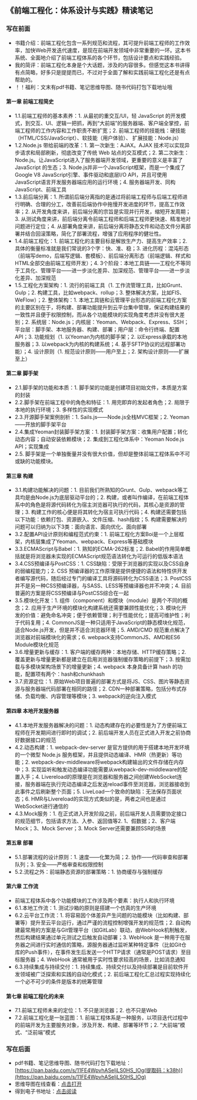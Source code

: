 ﻿## 《前端工程化：体系设计与实践》精读笔记

### 写在前面
- 书籍介绍：前端工程化包含一系列规范和流程，其可提升前端工程师的工作效率，加快Web开发迭代速度，是现在前端开发领域中非常重要的一环。这本书系统、全面地介绍了前端工程体系的各个环节，包括设计要点和实践经验。
- 我的简评：前端工程化本身是个大话题，涉及的内容很多。但感觉这本书讲得有点简略，好多只是提提而已，不过对于全面了解和实践前端工程化还是有点帮助的。
- ！！福利：文末有pdf书籍、笔记思维导图、随书代码打包下载地址哦

#### 第一章 前端工程简史
- 1.1.前端工程师的基本素养：1. 从最初的重交互/UI，轻 JavaScript 的开发模式，到交互、UI、逻辑一把抓，再到“大前端”的服务器端、客户端全掌控，前端工程师的工作内容和工作职责不断扩宽；2. 前端工程师的技能栈：硬技能（HTML/CSS/JavaScript）、软技能（用户体验）、 扩展技能：Node.js）
- 1.2.Node.js 带给前端的改革：1. 第一次新生：AJAX。AJAX 技术可以实现异步请求和局部刷新，彻底改变了传统 Web 站点的交互模式；2. 第二次新生：Node.js。让JavaScript进入了服务器端开发领域，更重要的意义是丰富了 JavaScript 的生态；3. Node.js并非一个JavaScript框架，而是一个集成了Google V8 JavaScript引擎、事件驱动和底层I/O API，并且可使用JavaScript语言开发服务器端应用的运行环境；4. 服务器端开发、同构JavaScript、前端工具
- 1.3.前后端分离：1. 所谓前后端分离指的是通过将前端工程师与后端工程师进行明确、合理的分工，改善前后端协作中拖慢开发进度的环节，提高工作效率；2. 从开发角度来讲，前后端分离的宗旨是实现并行开发，缩短开发周期；3. 从测试角度来讲，前后端分离令前端工程师和后端工程师更快速、精准地对问题进行定位；4. 从部署角度来讲，前后端分离将静态文件和动态文件分离部署并结合回滚策略，简化了部署流程，增强了应用程序的健壮性。
- 1.4.前端工程化：1. 前端工程化的主要目标是解放生产力、提高生产效率；2. 具体的衡量标准就是我们常说的3个字：快、准、稳；3. 进化历程：混沌形态（前端写demo，后端写逻辑、套模板）、前后端分离形态（前端逻辑、样式和HTML全部交由前端工程师开发）；4. 3个阶段：本地工具链——工程化不等同于工具化、管理平台——进一步淡化差异、加深规范、管理平台——进一步淡化差异、加深规范
- 1.5.工程化方案架构：1. 流行的前端工具（1. 工作流管理工具，比如Grunt、Gulp；2. 构建工具，比如webpack、rollup；3. 整体解决方案，比如FIS、WeFlow）；2. 整体架构：1. 本地工具链和云管理平台形态的前端工程化方案的主要区别在于，将构建、部署功能提升到云平台集中管理，保证构建结果的一致性并且便于权限控制，而从各个功能模块的实现角度考虑并没有很大差别；2. 系统层：Node.js；内核层：Yeoman、Webpack、Express、SSH；平台层：脚手架、本地服务器、构建、部署；用户层：命令行终端、配置API；3. 功能规划（1. 以Yeoman为内核的脚手架；2. 以Express承载的本地服务器；3. 以webpack为内核的构建系统；4. 基于SFTP协议的远程部署功能）；4. 设计原则（1. 规范设计原则——用户至上；2. 架构设计原则——扩展至上）

####  第二章 脚手架
- 2.1.脚手架的功能和本质：1. 脚手架的功能是创建项目初始文件，本质是方案的封装
- 2.2.脚手架在前端工程中的角色和特征：1. 用完即弃的发起者角色；2. 局限于本地的执行环境；3. 多样性的实现模式
- 2.3.开源脚手架案例剖析：1. Sails.js——Node.js全栈MVC框架；2. Yeoman——开放的脚手架平台
- 2.4.集成Yeoman封装脚手架方案：1. 封装脚手架方案：收集用户配置；转化动态内容；自动安装依赖模块；2. 集成到工程化体系中：Yeoman Node.js API；实现集成
- 2.5. 脚手架是一个单独衡量并没有很大价值，但却是整体前端工程体系中不可或缺的功能模块。

#### 第三章 构建
- 3.1.构建功能解决的问题：1. 目前我们所熟知的Grunt、Gulp、webpack等工具均是由Node.js为底层驱动平台的；2. 构建，或者叫作编译，在前端工程体系中的角色是将源代码转化为宿主浏览器可执行的代码，其核心是资源的管理；3. 构建工作的核心便是将其转化为宿主可执行代码；4. 构建还需要包括以下功能：依赖打包、资源嵌入、文件压缩、hash指纹；5. 构建需要解决的问题可以归纳为以下3类：面向语言、面向优化、面向部署
- 3.2.配置API设计原则和编程范式约束：1. 前端工程化方案Boi是一个上层框架，内核层集成了Yeoman、webpack、Express等基础模块
- 3.3.ECMAScript与Babel：1. 熟知的ECMA-262标准；2. Babel的作用简单概括就是将浏览器未实现的ECMAScript规范语法转化为可运行的低版本语法
- 3.4.CSS预编译与PostCSS：1. CSS缺陷：受限于浏览器的实现以及CSS自身的弱编程能力；2. CSS 预编译器的工作原理是提供便捷的语法和特性供开发者编写源代码，随后经过专门的编译工具将源码转化为CSS语法；3. PostCSS并不是另一种CSS预编译器，与SASS、LESS等预编译器也并不冲突；4. 目前普遍的方案是将CSS预编译与PostCSS综合在一起
- 3.5.模块化开发：1. 组件（component）和模块（module）是两个不同的概念；2. 应用于生产环境的模块化构建系统还需要兼顾性能优化；3. 模块化开发的价值：避免命名冲突；便于依赖管理；利于性能优化；提高可维护性；利于代码复用；4. CommonJS是一种只适用于JavaScript的静态模块化规范，适合Node.js开发，但是并不适合浏览器环境；5. AMD/CMD 规范重点解决了浏览器对前端模块化的需求；6. webpack支持CommonJS、AMD和ES6 Module模块化规范
- 3.6.增量更新与缓存：1. 客户端的缓存两种：本地存储、HTTP缓存策略；2. 覆盖更新与增量更新都是建立在启用浏览器强制缓存策略的前提下；3. 按需加载与多模块架构场景下的增量更新；4. webpack 本身具备计算 hash 的功能，配置项有两个：hash和chunkhash
- 3.7.资源定位：1. 原始Web项目普遍的部署方式是将JS、CSS、图片等静态资源与服务器端代码部署在相同的路径；2. CDN一种部署策略，包括分布式存储、负载均衡、内容管理等模块；3. webpack的逆向注入模式

#### 第四章 本地开发服务器
- 4.1.本地开发服务器解决的问题：1. 动态构建存在的必要性是为了方便前端工程师在开发期间进行即时的调试；2. 前后端开发人员在正式进入开发之前协商好数据接口的规范
- 4.2.动态构建：1. webpack-dev-server 是官方提供的用于搭建本地开发环境的一个微型 Node.js 服务框架，并且提供动态编译、HMR（热更新）等功能；2. webpack-dev-middleware将webpack构建输出的文件存储在内存中；3. 实现监听和触发动态编译功能需要从webpack-dev-middleware的配置入手；4. Livereload的原理是在浏览器和服务器之间创建WebSocket连接，服务器端在执行完动态编译之后发送reload事件至浏览器，浏览器接收到此事件之后刷新整个页面；5. LiveLoad一个致命的缺陷：无法保存页面状态；6. HMR与Livereload的实现方式类似的是，两者之间也是通过WebSocket进行通信的
- 4.3.Mock服务：1. 在正式进入开发阶段之前，前后端开发人员需要协定接口的规范细节，包括请求方法、入参、返回值等2. 1、假数据；2、客户端Mock；3、Mock Server；3. Mock Server还需要兼顾SSR的场景

#### 第五章 部署
- 5.1.部署流程的设计原则：1. 速度——化繁为简；2. 协作——代码审查和部署队列；3. 安全——严格审查和权限控制
- 5.2.流程之外：前端静态资源的部署策略：1. 协商缓存与强制缓存

#### 第六章 工作流
- 前端工程体系中各个功能模块的工作涉及两个要素：执行人和执行环境
- 6.1.本地工作流：1. 测试沙箱的原则是搭建一个仿真的生产环境
- 6.2.云平台工作流：1. 将容易因个体差异产生问题的功能模块（比如构建、部署等）提升至云平台运行，通过严谨的流程控制增强开发的规范性；2. 自动构建最常用的方案是与Git管理平台（如GitLab）联动，由WebHook机制触发，然后构建结果通过单元测试之后触发自动部署；3. WebHook 是一种用于在服务器之间进行实时通信的策略，源服务器通过监听某种特定事件（比如Git仓库的Push事件），在事件发生后发送一个HTTP请求（通常是POST请求）至目标服务器；4. WebHook 通常被用于实时性要求较高的场景，比如消息通知
- 6.3.持续集成与持续交付：1. 持续集成、持续交付以及持续部署是目前软件开发领域被广泛探索和实践的自动化模式；2. 前后端工程化汇总过程实现持续化一个必不可少的条件是版本的统筹管理

#### 第七章 前端工程化的未来
- 7.1.前端工程师未来的定位：1. 不只是浏览器；2. 也不只是Web
- 7.2.前端工程化是一张蓝图：1. 前端工程体系是一种服务，以项目迭代过程中的前端开发为主要服务对象，涉及开发、构建、部署等环节；2. “大前端”模式、“泛前端”模式

### 写在后面
- pdf书籍、笔记思维导图、随书代码打包下载地址：[https://pan.baidu.com/s/11FE4WpvhASeljLS0HS_lOg(提取码：k38h)](https://pan.baidu.com/s/11FE4WpvhASeljLS0HS_lOg)
- 思维导图在线查看：[点击打开](/assets/attachment/fed-book/《前端工程化：体系设计与实践》.svg)
- 得到电子书地址：[点击阅读](https://www.dedao.cn/eBook/Z1GDBjp8o9nDz1NZyd5MXvBj6RKEVwNp6yWAp4aGOkJmYQrLbP7e2glqxl9qNPeX)